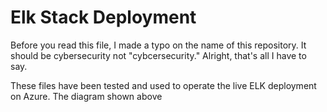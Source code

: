 # Elk Stack Deployment
Before you read this file, I made a typo on the name of this repository. It should be cybersecurity not "cybcersecurity." Alright, that's all I have to say. 

These files have been tested and used to operate the live ELK deployment on Azure. The diagram shown above 
